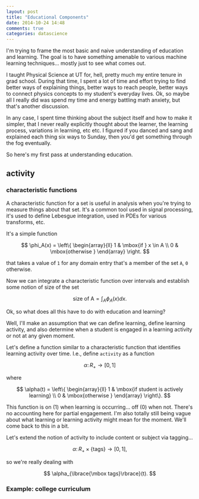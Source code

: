 ```yaml
---
layout: post
title: "Educational Components"
date: 2014-10-24 14:48
comments: true
categories: datascience
---
```


I'm trying to frame the most basic and naive understanding of education and
learning.  The goal is to have something amenable to various machine learning
techniques... mostly just to see what comes out.

<!--more-->

I taught Physical Science at UT for, hell, pretty much my entire tenure in grad
school.  During that time, I spent a lot of time and effort trying to find
better ways of explaining things, better ways to reach people, better ways to
connect physics concepts to my student's everyday lives.  Ok, so maybe all I
really did was spend my time and energy battling math anxiety, but that's
another discussion.

In any case, I spent time thinking about the subject itself and how to make it
simpler, that I never really explicitly thought about the learner, the learning
process, variations in learning, etc etc.  I figured if you danced and sang and
explained each thing six ways to Sunday, then you'd get something through the
fog eventually.

So here's my first pass at understanding education.


## activity

### characteristic functions

A characteristic function for a set is useful in analysis when you're trying to
measure things about that set.  It's a common tool used in signal processing,
it's used to define Lebesgue integration, used in PDEs for various transforms,
etc.

It's a simple function

$$
    \phi_A(x) = 
      \left\{
        \begin{array}{ll}
          1 & \mbox{if } x \in A \\
          0 & \mbox{otherwise }
        \end{array}
      \right.
$$

that takes a value of `1` for any domain entry that's 
a member of the set `A`, `0` otherwise.

Now we can integrate a characteristic function over intervals and establish
some notion of size of the set

$$
    \mbox{size of A} = \int_A \phi_A(x) dx.
$$

Ok, so what does all this have to do with education and learning?

Well, I'll make an assumption that we can define learning, define learning
activity, and also determine when a student is engaged in a learning activity
or not at any given moment.

Let's define a function similar to a characteristic function
that identifies learning activity over time.
I.e., define `activity` as a function

$$
    \alpha \colon R_+ \rightarrow [0,1]
$$

where

$$
    \alpha(t) = 
      \left\{
        \begin{array}{ll}
          1 & \mbox{if student is actively learning} \\
          0 & \mbox{otherwise }
        \end{array}
      \right\}.
$$

This function is on (1) when learning is occurring... off (0) when not.
There's no accounting here for partial engagement.
I'm also totally still being vague about what learning or learning
activity might mean for the moment.  We'll come back to this in a bit.

Let's extend the notion of activity to include content or
subject via tagging...

$$
    \alpha \colon R_+ \times \lbrace\mbox{tags}\rbrace \to [0,1],
$$

so we're really dealing with

$$
    \alpha_{\lbrace{\mbox tags}\rbrace}(t).
$$

### Example: college curriculum








